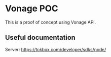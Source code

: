 # Vonage POC

This is a proof of concept using Vonage API.

## Useful documentation

Server: https://tokbox.com/developer/sdks/node/
